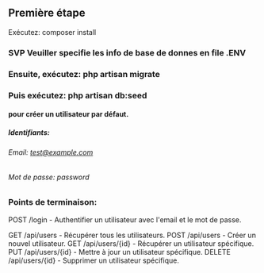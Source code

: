 ## Première étape
Exécutez: composer install

### SVP Veuiller specifie les info de base de donnes en file .ENV

### Ensuite, exécutez: php artisan migrate

### Puis exécutez: php artisan db:seed
#### pour créer un utilisateur par défaut.

##### Identifiants:
###### Email: test@example.com
###### Mot de passe: password

### Points de terminaison:

POST /login - Authentifier un utilisateur avec l'email et le mot de passe.

GET /api/users - Récupérer tous les utilisateurs.
POST /api/users - Créer un nouvel utilisateur.
GET /api/users/{id} - Récupérer un utilisateur spécifique.
PUT /api/users/{id} - Mettre à jour un utilisateur spécifique.
DELETE /api/users/{id} - Supprimer un utilisateur spécifique.
